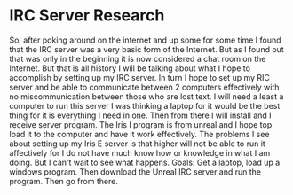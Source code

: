
# IRC Server Research
So, after poking around on the internet and up some for some time I found that the IRC server was a very basic form of the Internet.
  But as I found out that was only in the beginning it is now considered a chat room on the Internet. But that is all history I will be talking about what I hope to accomplish by setting up my IRC server.
 In turn I hope to set up my RIC server and be able to communicate between 2 computers effectively with no miscommunication between those who are lost text. I will need a least a computer to run this server I was thinking a laptop for it would be the best thing for it is everything I need in one. 
Then from there I will install and I receive server program. The Iris I program is from unreal and I hope top load it to the computer and have it work effectively. The problems I see about setting up my Iris E server is that higher will not be able to run it affectively for I do not have much know how or knowledge in what I am doing. But I can't wait to see what happens.
Goals: Get a laptop, load up a windows program. Then download the Unreal IRC server and run the program. Then go from there.
